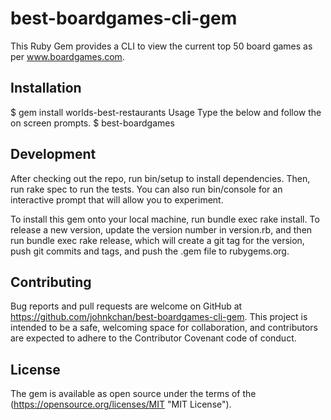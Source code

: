 # best-boardgames-cli-gem
This Ruby Gem provides a CLI to view the current top 50 board games as per www.boardgames.com.

## Installation
$ gem install worlds-best-restaurants
Usage
Type the below and follow the on screen prompts.
$ best-boardgames

## Development
After checking out the repo, run bin/setup to install dependencies. Then, run rake spec to run the tests. You can also run bin/console for an interactive prompt that will allow you to experiment.

To install this gem onto your local machine, run bundle exec rake install. To release a new version, update the version number in version.rb, and then run bundle exec rake release, which will create a git tag for the version, push git commits and tags, and push the .gem file to rubygems.org.

## Contributing
Bug reports and pull requests are welcome on GitHub at https://github.com/johnkchan/best-boardgames-cli-gem. This project is intended to be a safe, welcoming space for collaboration, and contributors are expected to adhere to the Contributor Covenant code of conduct.

## License
The gem is available as open source under the terms of the (https://opensource.org/licenses/MIT "MIT License").
